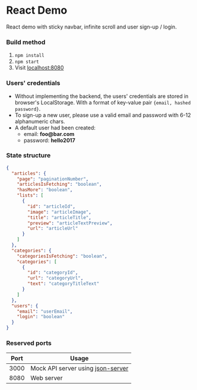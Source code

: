 # React Demo
React demo with sticky navbar, infinite scroll and user sign-up / login.

### Build method
1. `npm install`
2. `npm start`
3. Visit [localhost:8080](localhost:8080)

### Users' credentials
- Without implementing the backend, the users' credentials are stored in browser's LocalStorage. With a format of key-value pair `{email, hashed password}`.
- To sign-up a new user, please use a valid email and password with 6-12 alphanumeric chars.
- A default user had been created:
    - email: __foo@bar.com__
    - password: __hello2017__

### State structure
```json
{
  "articles": {
    "page": "paginationNumber",
    "articlesIsFetching": "boolean",
    "hasMore": "boolean",
    "lists": [
      {
        "id": "articleId",
        "image": "articleImage",
        "title": "articleTitle",
        "preview": "articleTextPreview",
        "url": "articleUrl"
      }
    ]
  },
  "categories": {
    "categoriesIsFetching": "boolean",
    "categories": [
      {
        "id": "categoryId",
        "url": "categoryUrl",
        "text": "categoryTitleText"
      }
    ]
  },
  "users": {
    "email": "userEmail",
    "login": "boolean"
  }
}
```

### Reserved ports
| Port | Usage                                                                                |
|------|--------------------------------------------------------------------------------------|
| 3000 | Mock API server using [json-server](https://github.com/typicode/json-server#install) |
| 8080 | Web server                                                                           |
